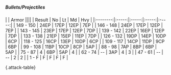 ##### Bullets/Projectiles

|      |   Armor   ||||
|   Result   |   No   |   Lt   |   Md   |   Hvy   |
|:--------:|:-----:|:-----:|:-----:|:-----:|
| 149 - 150 | 24EP | 17EP | 12EP | 7EP |
| 146 - 148 | 24EP | 17EP | 12EP | 7EP |
| 143 - 145 | 23EP | 17EP | 12EP | 7DP |
| 139 - 142 | 22EP | 16EP | 12EP | 7DP |
| 133 - 138 | 21EP | 15EP | 11EP | 7DP |
| 126 - 132 | 19DP | 14EP | 10DP | 6CP |
| 118 - 125 | 16CP | 13EP | 10DP | 6CP |
| 109 - 117 | 14CP | 11DP | 9CP | 6BP |
| 99 - 108 | 11BP | 10CP | 8CP | 5AP |
| 88 - 98 | 7AP | 8BP | 6BP | 5AP |
| 75 - 87 | 4 | 6BP | 5AP | 4 |
| 62 - 74 | --  | 3AP | 4 | 3 |
| 47 - 61 | --  | --  | 2 | 2 |
| 1 - F | F | F | F | F |

{.attack-table}
